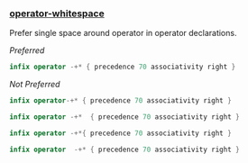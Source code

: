 ### [operator-whitespace](https://github.com/sleekbyte/tailor/issues/89)

Prefer single space around operator in operator declarations.

*Preferred*

```swift
infix operator -+* { precedence 70 associativity right }
```

*Not Preferred*

```swift
infix operator-+* { precedence 70 associativity right }

infix operator -+*  { precedence 70 associativity right }

infix operator -+*{ precedence 70 associativity right }

infix operator  -+* { precedence 70 associativity right }
```
